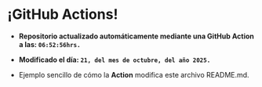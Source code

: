 # ¡GitHub Actions!
* **Repositorio actualizado automáticamente mediante una GitHub Action a las: `06:52:56hrs.`**
* **Modificado el día: `21, del mes de octubre, del año 2025.`**

* Ejemplo sencillo de cómo la **Action** modifica este archivo README.md.
